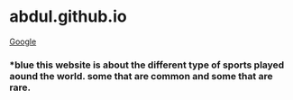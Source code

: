 # abdul.github.io
[Google](https://abdulrazeg.github.io//) 

###  *blue this website is about the different type of sports played aound the world. some that are common and some that are rare.
